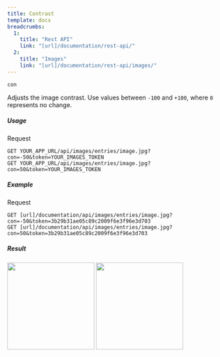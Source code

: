 ```yaml
---
title: Contrast
template: docs
breadcrumbs:
  1:
    title: "Rest API"
    link: "[url]/documentation/rest-api/"
  2:
    title: "Images"
    link: "[url]/documentation/rest-api/images/"
---
```


`con`

Adjusts the image contrast. Use values between `-100` and `+100`, where `0` represents no change.

##### Usage

<div class="file-header">Request</div>

```http
GET YOUR_APP_URL/api/images/entries/image.jpg?con=-50&token=YOUR_IMAGES_TOKEN
GET YOUR_APP_URL/api/images/entries/image.jpg?con=50&token=YOUR_IMAGES_TOKEN
```

##### Example

<div class="file-header">Request</div>

```http
GET [url]/documentation/api/images/entries/image.jpg?con=-50&token=3b29b31ae05c89c2009f6e3f96e3d703
GET [url]/documentation/api/images/entries/image.jpg?con=50&token=3b29b31ae05c89c2009f6e3f96e3d703
```

##### Result

<img width="200" class="inline" src="[url]/api/images/entries/image.jpg?con=-50&token=3b29b31ae05c89c2009f6e3f96e3d703">
<img width="200" class="inline" src="[url]/api/images/entries/image.jpg?con=50&token=3b29b31ae05c89c2009f6e3f96e3d703">
